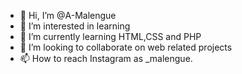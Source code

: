 - 👋 Hi, I’m @A-Malengue
- 👀 I’m interested in learning
- 🌱 I’m currently learning HTML,CSS and PHP
- 💞️ I’m looking to collaborate on web related projects
- 📫 How to reach Instagram as _malengue.

<!---
A-Malengue/A-Malengue is a ✨ special ✨ repository because its `README.md` (this file) appears on your GitHub profile.
You can click the Preview link to take a look at your changes.
--->
